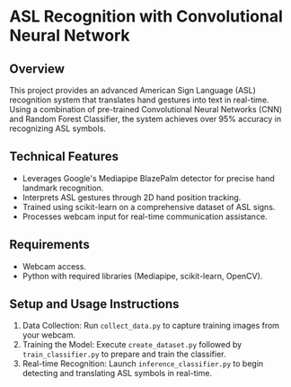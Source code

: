 # ASL Recognition with Convolutional Neural Network

## Overview
This project provides an advanced American Sign Language (ASL) recognition system that translates hand gestures into text in real-time. Using a combination of pre-trained Convolutional Neural Networks (CNN) and Random Forest Classifier, the system achieves over 95% accuracy in recognizing ASL symbols.

## Technical Features
- Leverages Google's Mediapipe BlazePalm detector for precise hand landmark recognition.</br>
- Interprets ASL gestures through 2D hand position tracking.</br>
- Trained using scikit-learn on a comprehensive dataset of ASL signs.</br>
- Processes webcam input for real-time communication assistance.</br>

## Requirements
- Webcam access. </br>
- Python with required libraries (Mediapipe, scikit-learn, OpenCV).</br>

## Setup and Usage Instructions
1. Data Collection: Run `collect_data.py` to capture training images from your webcam.</br>
2. Training the Model: Execute `create_dataset.py` followed by `train_classifier.py` to prepare and train the classifier.</br>
3. Real-time Recognition: Launch `inference_classifier.py` to begin detecting and translating ASL symbols in real-time.</br>
